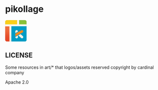 # pikollage

![](art/pikollage.png)


## LICENSE

Some resources in art/* that logos/assets reserved copyright by cardinal company

Apache 2.0
